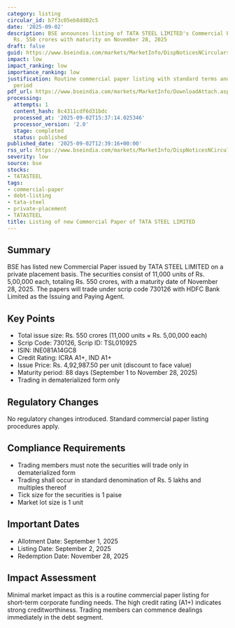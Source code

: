```yaml
---
category: listing
circular_id: b7f3c05eb8dd02c5
date: '2025-09-02'
description: BSE announces listing of TATA STEEL LIMITED's Commercial Paper worth
  Rs. 550 crores with maturity on November 28, 2025
draft: false
guid: https://www.bseindia.com/markets/MarketInfo/DispNoticesNCirculars.aspx?Noticeid={01DD29B9-FC0C-42BA-81A5-D403451B5158}&noticeno=20250902-29&dt=09/02/2025&icount=29&totcount=57&flag=0
impact: low
impact_ranking: low
importance_ranking: low
justification: Routine commercial paper listing with standard terms and short maturity
  period
pdf_url: https://www.bseindia.com/markets/MarketInfo/DownloadAttach.aspx?id=20250902-29&attachedId=
processing:
  attempts: 1
  content_hash: 8c4311cdf6d31bdc
  processed_at: '2025-09-02T15:37:14.025346'
  processor_version: '2.0'
  stage: completed
  status: published
published_date: '2025-09-02T12:39:16+00:00'
rss_url: https://www.bseindia.com/markets/MarketInfo/DispNoticesNCirculars.aspx?Noticeid={01DD29B9-FC0C-42BA-81A5-D403451B5158}&noticeno=20250902-29&dt=09/02/2025&icount=29&totcount=57&flag=0
severity: low
source: bse
stocks:
- TATASTEEL
tags:
- commercial-paper
- debt-listing
- tata-steel
- private-placement
- TATASTEEL
title: Listing of new Commercial Paper of TATA STEEL LIMITED
---
```


## Summary

BSE has listed new Commercial Paper issued by TATA STEEL LIMITED on a private placement basis. The securities consist of 11,000 units of Rs. 5,00,000 each, totaling Rs. 550 crores, with a maturity date of November 28, 2025. The papers will trade under scrip code 730126 with HDFC Bank Limited as the Issuing and Paying Agent.

## Key Points

- Total issue size: Rs. 550 crores (11,000 units × Rs. 5,00,000 each)
- Scrip Code: 730126, Scrip ID: TSL010925
- ISIN: INE081A14GC8
- Credit Rating: ICRA A1+, IND A1+
- Issue Price: Rs. 4,92,987.50 per unit (discount to face value)
- Maturity period: 88 days (September 1 to November 28, 2025)
- Trading in dematerialized form only

## Regulatory Changes

No regulatory changes introduced. Standard commercial paper listing procedures apply.

## Compliance Requirements

- Trading members must note the securities will trade only in dematerialized form
- Trading shall occur in standard denomination of Rs. 5 lakhs and multiples thereof
- Tick size for the securities is 1 paise
- Market lot size is 1 unit

## Important Dates

- Allotment Date: September 1, 2025
- Listing Date: September 2, 2025
- Redemption Date: November 28, 2025

## Impact Assessment

Minimal market impact as this is a routine commercial paper listing for short-term corporate funding needs. The high credit rating (A1+) indicates strong creditworthiness. Trading members can commence dealings immediately in the debt segment.